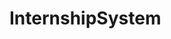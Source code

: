 # InternshipSystem
<html>
<img href= "https://pbs.twimg.com/profile_images/1318385887214936065/MVXmYY99_400x400.jpg">
</html>
